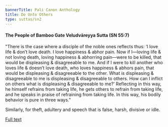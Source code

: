 ```yaml
---
bannerTitle: Pali Canon Anthology
title: Do Unto Others
type: suttas/sn2
---
```


#### The People of Bamboo Gate Veludvāreyya Sutta  (SN 55:7)

"There is the case where a disciple of the noble ones reflects thus: ‘I love life & don’t love death. I love happiness & abhor pain. Now if I—loving life & not loving death, loving happiness & abhorring pain—were to be killed, that would be displeasing & disagreeable to me. And if I were to kill another who loves life & doesn’t love death, who loves happiness & abhors pain, that would be displeasing & disagreeable to the other. What is displeasing & disagreeable to me is displeasing & disagreeable to others. How can I inflict on others what is displeasing & disagreeable to me?’ Reflecting in this way, he himself refrains from taking life, he gets others to refrain from taking life, and he speaks in praise of refraining from taking life. In this way, his bodily behavior is pure in three ways."

Similarly, for theft, adultery and speech that is false, harsh, divisive or idle.

[Full text](https://www.dhammatalks.org/suttas/SN/SN55_7.html)
